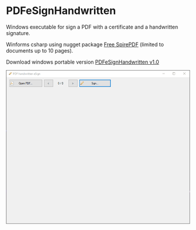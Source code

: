 # PDFeSignHandwritten
Windows executable for sign a PDF with a certificate and a handwritten signature.

Winforms csharp using nugget package [Free SpirePDF](https://www.e-iceblue.com/Introduce/free-pdf-component.html#.YkrLnihBw-U) (limited to documents up to 10 pages).

Download windows portable version [PDFeSignHandwritten v1.0](https://raw.githubusercontent.com/alexandrelozano/PDFeSignHandwritten/main/Executables/PDFeSignHandwritten_v1.0.zip)

![Sample](https://raw.githubusercontent.com/alexandrelozano/PDFeSignHandwritten/main/PDFeSignHandwritten/samples/PDFeSignHandwritten.gif)
